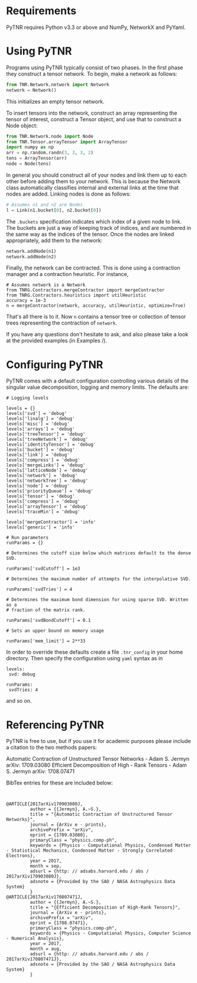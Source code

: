 
# Requirements

PyTNR requires Python v3.3 or above and NumPy, NetworkX and PyYaml.

# Using PyTNR

Programs using PyTNR typically consist of two phases.
In the first phase they construct a tensor network.
To begin, make a network as follows:
```python
from TNR.Network.network import Network
network = Network()
```
This initializes an empty tensor network.

To insert tensors into the network, construct an array representing the tensor of interest, construct a Tensor object, and use that to construct a Node object:
```python
from TNR.Network.node import Node
from TNR.Tensor.arrayTensor import ArrayTensor
import numpy as np
arr = np.random.randn(3, 3, 3, 2)
tens = ArrayTensor(arr)
node = Node(tens)
```

In general you should construct all of your nodes and link them up to each other before adding them to your network.
This is because the Network class automatically classifies internal and external links at the time that nodes are added.
Linking nodes is done as follows:
```python
# Assumes n1 and n2 are Nodes
l = Link(n1.bucket[0], n2.bucket[0])
```
The `.buckets` specification indicates which index of a given node to link.
The buckets are just a way of keeping track of indices, and are numbered in the same way as the indices of the tensor.
Once the nodes are linked appropriately, add them to the network:
```python
network.addNode(n1)
network.addNode(n2)
```

Finally, the network can be contracted.
This is done using a contraction manager and a contraction heuristic.
For instance,
```
# Assumes network is a Network
from TNRG.Contractors.mergeContractor import mergeContractor
from TNRG.Contractors.heuristics import utilHeuristic
accuracy = 1e-3
n = mergeContractor(network, accuracy, utilHeuristic, optimize=True)
```
That's all there is to it. Now `n` contains a tensor tree or collection of tensor trees representing the contraction of `network`.

If you have any questions don't hesitate to ask, and also please take a look at the provided examples (in Examples /).

# Configuring PyTNR

PyTNR comes with a default configuration controlling various details of the singular value decomposition, logging and memory limits. The defaults are:
```
# Logging levels

levels = {}
levels['svd'] = 'debug'
levels['linalg'] = 'debug'
levels['misc'] = 'debug'
levels['arrays'] = 'debug'
levels['treeTensor'] = 'debug'
levels['treeNetwork'] = 'debug'
levels['identityTensor'] = 'debug'
levels['bucket'] = 'debug'
levels['link'] = 'debug'
levels['compress'] = 'debug'
levels['mergeLinks'] = 'debug'
levels['latticeNode'] = 'debug'
levels['network'] = 'debug'
levels['networkTree'] = 'debug'
levels['node'] = 'debug'
levels['priorityQueue'] = 'debug'
levels['tensor'] = 'debug'
levels['compress'] = 'debug'
levels['arrayTensor'] = 'debug'
levels['traceMin'] = 'debug'

levels['mergeContractor'] = 'info'
levels['generic'] = 'info'

# Run parameters
runParams = {}

# Determines the cutoff size below which matrices default to the dense SVD.

runParams['svdCutoff'] = 1e3

# Determines the maximum number of attempts for the interpolative SVD.

runParams['svdTries'] = 4

# Determines the maximum bond dimension for using sparse SVD. Written as a
# fraction of the matrix rank.

runParams['svdBondCutoff'] = 0.1

# Sets an upper bound on memory usage

runParams['mem_limit'] = 2**33
```
In order to override these defaults create a file `.tnr_config` in your home directory.
Then specify the configuration using `yaml` syntax as in
```
levels:
 svd: debug

runParams:
 svdTries: 4
```
and so on.

# Referencing PyTNR

PyTNR is free to use, but if you use it for academic purposes please include a citation to the two methods papers:

Automatic Contraction of Unstructured Tensor Networks - Adam S. Jermyn arXiv: 1709.03080
Efficient Decomposition of High - Rank Tensors - Adam S. Jermyn arXiv: 1708.07471

BibTex entries for these are included below:

```


@ARTICLE{2017arXiv170903080J,
         author = {{Jermyn}, A.~S.},
         title = "{Automatic Contraction of Unstructured Tensor Networks}",
         journal = {ArXiv e - prints},
         archivePrefix = "arXiv",
         eprint = {1709.03080},
         primaryClass = "physics.comp-ph",
         keywords = {Physics - Computational Physics, Condensed Matter - Statistical Mechanics, Condensed Matter - Strongly Correlated Electrons},
         year = 2017,
         month = sep,
         adsurl = {http: // adsabs.harvard.edu / abs / 2017arXiv170903080J},
         adsnote = {Provided by the SAO / NASA Astrophysics Data System}
         }
@ARTICLE{2017arXiv170807471J,
         author = {{Jermyn}, A.~S.},
         title = "{Efficient Decomposition of High-Rank Tensors}",
         journal = {ArXiv e - prints},
         archivePrefix = "arXiv",
         eprint = {1708.07471},
         primaryClass = "physics.comp-ph",
         keywords = {Physics - Computational Physics, Computer Science - Numerical Analysis},
         year = 2017,
         month = aug,
         adsurl = {http: // adsabs.harvard.edu / abs / 2017arXiv170807471J},
         adsnote = {Provided by the SAO / NASA Astrophysics Data System}
         }
```
